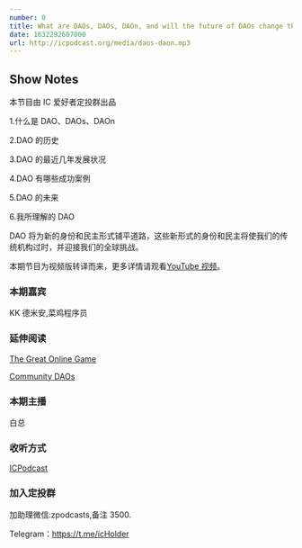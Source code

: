 ```yaml
---
number: 0
title: What are DAOs, DAOs, DAOn, and will the future of DAOs change the organization
date: 1632292607000
url: http://icpodcast.org/media/daos-daon.mp3
---
```


## Show Notes

本节目由 IC 爱好者定投群出品

1.什么是 DAO、DAOs、DAOn

2.DAO 的历史

3.DAO 的最近几年发展状况

4.DAO 有哪些成功案例

5.DAO 的未来

6.我所理解的 DAO

DAO 将为新的身份和民主形式铺平道路，这些新形式的身份和民主将使我们的传统机构过时，并迎接我们的全球挑战。

本期节目为视频版转译而来，更多详情请观看[YouTube 视频](https://www.youtube.com/watch?v=FZZxHnDXbsc)。

### 本期嘉宾

KK 德米安,菜鸡程序员

### 延伸阅读

[The Great Online Game](https://www.notboring.co/p/the-great-online-game)

[Community DAOs](https://p.mirror.xyz/cVN3KOss0uqpZwxHQKtC4Syvn1RfXaxofFKHJuKLWS4)

### 本期主播

白总

### 收听方式

[ICPodcast](https://icpodcast.org)

### 加入定投群

加助理微信:zpodcasts,备注 3500.

Telegram：<https://t.me/icHolder>
